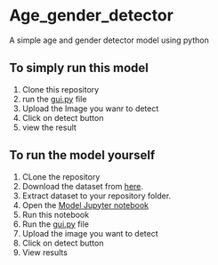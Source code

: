 # Age_gender_detector
A simple age and gender detector model using python
 ## To simply run this model
 1. Clone this repository
2. run the [gui.py](GUI.ipynb) file
3. Upload the Image you wanr to detect
4. Click on detect button
5. view the result

## To run the model yourself
1. CLone the repository
2. Download the dataset from [here]().
3. Extract dataset to your repository folder.
4. Open the [Model Jupyter notebook]()
5. Run this notebook
6. Run the [gui.py](GUI.ipynb) file
7. Upload the image you want to detect
8. Click on detect button
9. View results 
